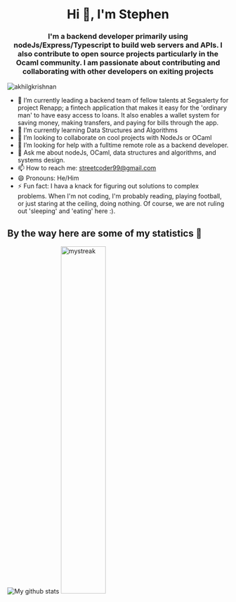 <h1 align="center">Hi 👋, I'm Stephen</h1>
<h3 align="center">I'm a backend developer primarily using nodeJs/Express/Typescript to build web servers and APIs. I also contribute to open source projects particularly in the Ocaml community. I am passionate about contributing and collaborating with other developers on exiting projects</h3>
<p align="left"> <img src="https://komarev.com/ghpvc/?username=streetCoderr" alt="akhilgkrishnan" /> </p>


- 🔭 I’m currently leading a backend team of fellow talents at Segsalerty for project Renapp; a fintech application that makes it easy for the 'ordinary man' to have easy access to loans. It also enables a wallet system for saving money, making transfers, and paying for bills through the app.
- 🌱 I’m currently learning Data Structures and Algorithms
- 👯 I’m looking to collaborate on cool projects with NodeJs or OCaml
- 🤔 I’m looking for help with a fulltime remote role as a backend developer. 
- 💬 Ask me about nodeJs, OCaml, data structures and algorithms, and systems design.
- 📫 How to reach me: streetcoder99@gmail.com
- 😄 Pronouns: He/Him
- ⚡ Fun fact: I hava a knack for figuring out solutions to complex problems. When I'm not coding, I'm probably reading, playing football, or just staring at the ceiling, doing nothing. Of course, we are not ruling out 'sleeping' and 'eating' here :).

## By the way here are some of my statistics 🚀
![My github stats](https://github-readme-stats.vercel.app/api?username=streetCoderr&show_icons=true&theme=tokyonight)
<img src="https://github-readme-streak-stats.herokuapp.com/?user=streetCoderr&theme=tokyonight" alt="mystreak" width="45%"/>
<!--![My Top Langs](https://github-readme-stats.vercel.app/api/top-langs/?username=streetCoderr&theme=tokyonight&layout=compact)-->
